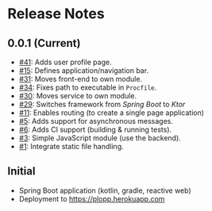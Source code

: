 # Release Notes

## 0.0.1 (Current)

* [#41](../../issues/41): Adds user profile page.
* [#15](../../issues/15): Defines application/navigation bar.
* [#31](../../issues/31): Moves front-end to own module.
* [#34](../../issues/34): Fixes path to executable in `Procfile`.
* [#30](../../issues/30): Moves service to own module.
* [#29](../../issues/29): Switches framework from _Spring Boot_ to _Ktor_
* [#11](../../issues/11): Enables routing (to create a single page application)
* [#5](../../issues/5): Adds support for asynchronous messages.
* [#6](../../issues/6): Adds CI support (building & running tests).
* [#3](../../issues/3): Simple JavaScript module (use the backend).
* [#1](../../issues/1): Integrate static file handling.

## Initial

* Spring Boot application (kotlin, gradle, reactive web)
* Deployment to https://plopp.herokuapp.com
